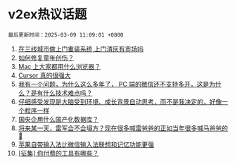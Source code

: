 # v2ex热议话题

`最后更新时间：2025-03-09 11:09:01 +0800`

1. [在三线城市做上门重装系统,上门清灰有市场吗](https://www.v2ex.com/t/1116833)
1. [如何修复童年创伤？](https://www.v2ex.com/t/1116878)
1. [Mac 上大家都用什么浏览器？](https://www.v2ex.com/t/1116892)
1. [Cursor 真的很强大](https://www.v2ex.com/t/1116882)
1. [我有一个问题，为什么这么多年了， PC 端的微信还不支持多开，这是为什么？是有什么技术难点吗？](https://www.v2ex.com/t/1116853)
1. [仔细感受发现是大脑受到环境、成长背景自动思考，而不是我决定的，好像一个程序一样](https://www.v2ex.com/t/1116844)
1. [国央企用什么国产化数据库？](https://www.v2ex.com/t/1116839)
1. [将来某一天，雷军会不会塌方？现在很多喊雷爸爸的正如当年很多喊马爸爸的🤔](https://www.v2ex.com/t/1116931)
1. [苹果自带输入法比微信输入法联想和记忆功能更强](https://www.v2ex.com/t/1116851)
1. [[征集] 你付费的工具有哪些？](https://www.v2ex.com/t/1116889)

